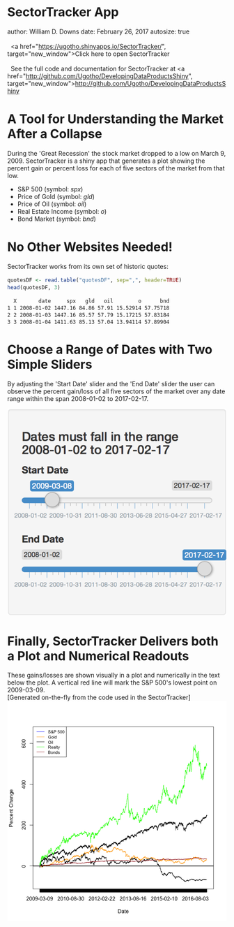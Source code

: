 SectorTracker App
========================================================
author: William D. Downs
date: February 26, 2017
autosize: true
<br>&nbsp;
<br>&nbsp;
<a href="https://ugotho.shinyapps.io/SectorTracker/", target="new_window">Click here to open SectorTracker</a>
<br>&nbsp;
<br>&nbsp;
See the full code and documentation for SectorTracker at <a href="http://github.com/Ugotho/DevelopingDataProductsShiny", target="new_window">http://github.com/Ugotho/DevelopingDataProductsShiny</a>

A Tool for Understanding the Market After a Collapse
========================================================

During the 'Great Recession' the stock market dropped to a low on March 9, 2009. SectorTracker is a shiny app that generates a plot showing the percent gain or percent loss for each of five sectors of the market from that low.
- S&P 500 (symbol: *spx*)
- Price of Gold (symbol: *gld*)
- Price of Oil (symbol: *oil*)
- Real Estate Income (symbol: *o*)
- Bond Market (symbol: *bnd*)

No Other Websites Needed!
========================================================
SectorTracker works from its own set of historic quotes:


```r
quotesDF <- read.table("quotesDF", sep=",", header=TRUE)
head(quotesDF, 3)
```

```
  X       date     spx   gld   oil        o      bnd
1 1 2008-01-02 1447.16 84.86 57.91 15.52914 57.75718
2 2 2008-01-03 1447.16 85.57 57.79 15.17215 57.83184
3 3 2008-01-04 1411.63 85.13 57.04 13.94114 57.89904
```


Choose a Range of Dates with Two Simple Sliders
========================================================
By adjusting the 'Start Date' slider and the 'End Date' slider the user can observe the percent gain/loss of all five sectors of the market over any date range within the span 2008-01-02 to 2017-02-17. 

![Caption for the picture.](./sliders.png)

Finally, SectorTracker Delivers both a Plot and Numerical Readouts
========================================================
These gains/losses are shown visually in a plot and numerically in the text below the plot. A vertical red line will mark the S&P 500's lowest point on 2009-03-09.<br>
[Generated on-the-fly from the code used in the SectorTracker]
![plot of chunk unnamed-chunk-2](SectorTracker_Presentation-figure/unnamed-chunk-2-1.png)


